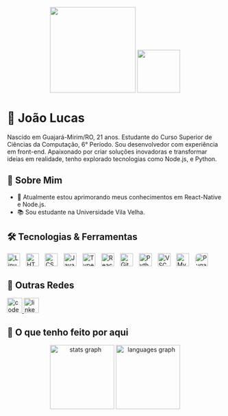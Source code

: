 <div align="center">
    <img width="200" height="200" src="https://i.pinimg.com/originals/10/d0/1a/10d01a7b55b7d75fbea163645bed8a2d.gif">
    <img height="100" width="100" src="https://cdn.jsdelivr.net/gh/devicons/devicon/icons/javascript/javascript-original.svg" />
</div>

# 🤖 João Lucas

Nascido em Guajará-Mirim/RO, 21 anos.
Estudante do Curso Superior de Ciências da Computação, 6° Período.
Sou desenvolvedor com experiência em front-end. Apaixonado por criar soluções inovadoras e transformar ideias em realidade, tenho explorado tecnologias como Node.js, e Python.

## 🚀 Sobre Mim

- 🌱 Atualmente estou aprimorando meus conhecimentos em React-Native e Node.js.
- 📚 Sou estudante na Universidade Vila Velha.

## 🛠️ Tecnologias & Ferramentas

<div>
    <img 
        alt="Linux Mint"
        title="Linux"
        width="30px"
        style="padding-right: 10px;"
        src="https://cdn.jsdelivr.net/gh/devicons/devicon@latest/icons/linux/linux-original.svg" 
    /> 
    <img  
        alt="HTML"
        title="HTML" 
        width="30px" 
        style="padding-right: 10px;" 
        src="https://cdn.jsdelivr.net/gh/devicons/devicon@latest/icons/html5/html5-original.svg" 
    />
    <img  
        alt="CSS" 
        title="CSS"
        width="30px" 
        style="padding-right: 10px;" 
        src="https://cdn.jsdelivr.net/gh/devicons/devicon@latest/icons/css3/css3-original.svg" 
    />
    <img  
        alt="JavaScript" 
        title="JavaScript"
        width="30px" 
        style="padding-right: 10px;" 
        src="https://cdn.jsdelivr.net/gh/devicons/devicon@latest/icons/javascript/javascript-original.svg" 
    />
    <img  
        alt="TypeScript"
        title="TypeScript" 
        width="30px" 
        style="padding-right: 10px;" 
        src="https://cdn.jsdelivr.net/gh/devicons/devicon@latest/icons/typescript/typescript-original.svg" 
    />
    <img  
        alt="React"
        title="React" 
        width="30px" 
        style="padding-right: 10px;" 
        src="https://cdn.jsdelivr.net/gh/devicons/devicon@latest/icons/react/react-original.svg" 
    />
    <img  
        alt="Git" 
        title="Git"
        width="30px" 
        style="padding-right: 10px;" 
        src="https://cdn.jsdelivr.net/gh/devicons/devicon@latest/icons/git/git-original.svg" 
    />
    <img  
        alt="Python" 
        title="Python"
        width="30px" 
        style="padding-right: 10px;" 
        src="https://cdn.jsdelivr.net/gh/devicons/devicon@latest/icons/python/python-original.svg" 
    />
    <img
        alt="VSCode"
        title="VSCode"
        width="30px"
        style="padding-right: 10px;" 
        src="https://cdn.jsdelivr.net/gh/devicons/devicon@latest/icons/vscode/vscode-original.svg" 
    />
    <img 
        alt="MySQL"
        title="MySQL"
        width="30px"
        style="padding-right: 10px;"
        src="https://cdn.jsdelivr.net/gh/devicons/devicon@latest/icons/mysql/mysql-original.svg" 
    />
    <img 
        alt="Pygame"
        title="Pygame"
        width="30px"
        style="padding-right: 10px; border-radius: 10px"
        src="https://pbs.twimg.com/profile_images/1724843109123567616/wbAR3IlF_400x400.jpg" 
    />
</div>
  
## 🔗 Outras Redes

<a href="https://codepen.io/loopmon" target="_blank" align="left">
    <img src="https://img.shields.io/static/v1?message=Codepen&logo=codepen&label=&color=000000&logoColor=white&labelColor=&style=for-the-badge" height="35" alt="codepen logo" />
</a>

<a href="https://www.linkedin.com/in/jlucas15" target="_blank" align="left">
    <img src="https://img.shields.io/static/v1?message=LinkedIn&logo=linkedin&label=&color=0077B5&logoColor=white&labelColor=&style=for-the-badge" height="35" alt="linkedin logo" />
</a>

## 💼 O que tenho feito por aqui

<div align="center">
  <img src="https://github-readme-stats.vercel.app/api?username=loopmon&hide_title=false&hide_rank=false&show_icons=true&include_all_commits=true&count_private=true&disable_animations=false&theme=radical&locale=pt-BR&hide_border=false&order=1" height="150" alt="stats graph"  />
    
  <img src="https://github-readme-stats.vercel.app/api/top-langs?username=loopmon&locale=pt-BR&hide_title=false&layout=compact&card_width=320&langs_count=5&theme=radical&hide_border=false&order=2" height="150" alt="languages graph"  />
</div>


